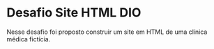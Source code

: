 # Desafio Site HTML DIO

Nesse desafio foi proposto construir um site em HTML de uma clínica médica fictícia.
